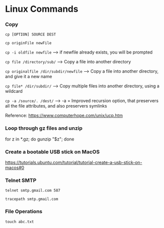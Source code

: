 # Linux Commands

### Copy

`cp [OPTION] SOURCE DEST`

`cp originFile newFile`

`cp -i oldfile newfile` --> if newfile already exists, you will be prompted

`cp file /directory/sub/`  --> Copy a file into another directory

`cp originalfile /dir/subdir/newfile` --> Copy a file into another directory, and give it a new name

`cp file* /dir/subdir/`  --> Copy multiple files into another directory, using a wildcard

`cp -a /source/. /dest/`  --> -a = Improved recursion option, that preservers all the file attributes, and also preservers symlinks 


Reference: https://www.computerhope.com/unix/ucp.htm


### Loop through gz files and unzip

for z in *.gz; do gunzip "$z"; done

### Create a bootable USB stick on MacOS

https://tutorials.ubuntu.com/tutorial/tutorial-create-a-usb-stick-on-macos#0


### Telnet SMTP

`telnet smtp.gmail.com 587`

`tracepath smtp.gmail.com`

### File Operations

`touch abc.txt`

